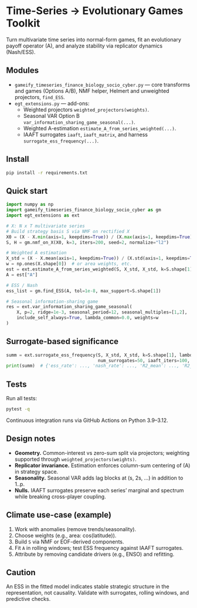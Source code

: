 # Time-Series → Evolutionary Games Toolkit

Turn multivariate time series into normal-form games, fit an evolutionary payoff operator \(A\), and analyze stability via replicator dynamics (Nash/ESS).

## Modules

- `gameify_timeseries_finance_biology_socio_cyber.py` — core transforms and games (Options A/B), NMF helper, Helmert and unweighted projectors, `find_ESS`.
- `egt_extensions.py` — add-ons:
  - Weighted projectors `weighted_projectors(weights)`.
  - Seasonal VAR Option B `var_information_sharing_game_seasonal(...)`.
  - Weighted A-estimation `estimate_A_from_series_weighted(...)`.
  - IAAFT surrogates `iaaft`, `iaaft_matrix`, and harness `surrogate_ess_frequency(...)`.

## Install

```bash
pip install -r requirements.txt
```

## Quick start

```python
import numpy as np
import gameify_timeseries_finance_biology_socio_cyber as gm
import egt_extensions as ext

# X: N x T multivariate series
# Build strategy basis S via NMF on rectified X
X0 = (X - X.min(axis=1, keepdims=True)) / (X.max(axis=1, keepdims=True) - X.min(axis=1, keepdims=True) + 1e-9)
S, H = gm.nmf_on_X(X0, k=3, iters=200, seed=2, normalize="l2")

# Weighted A estimation
X_std = (X - X.mean(axis=1, keepdims=True)) / (X.std(axis=1, keepdims=True) + 1e-12)
w = np.ones(X.shape[0])  # or area weights, etc.
est = ext.estimate_A_from_series_weighted(S, X_std, X_std, k=S.shape[1], lambda_=1e-3, weights=w)
A = est["A"]

# ESS / Nash
ess_list = gm.find_ESS(A, tol=1e-8, max_support=S.shape[1])

# Seasonal information-sharing game
res = ext.var_information_sharing_game_seasonal(
    X, p=2, ridge=1e-3, seasonal_period=12, seasonal_multiples=[1,2],
    include_self_always=True, lambda_common=0.0, weights=w
)
```

## Surrogate-based significance

```python
summ = ext.surrogate_ess_frequency(S, X_std, X_std, k=S.shape[1], lambda_=1e-3,
                                   num_surrogates=50, iaaft_iters=100, weights=w, seed=0)
print(summ)  # {'ess_rate': ..., 'nash_rate': ..., 'R2_mean': ..., 'R2_std': ...}
```

## Tests

Run all tests:

```bash
pytest -q
```

Continuous integration runs via GitHub Actions on Python 3.9–3.12.

## Design notes

- **Geometry.** Common-interest vs zero-sum split via projectors; weighting supported through `weighted_projectors(weights)`.
- **Replicator invariance.** Estimation enforces column-sum centering of \(A\) in strategy space.
- **Seasonality.** Seasonal VAR adds lag blocks at \(s, 2s, ...\) in addition to 1..p.
- **Nulls.** IAAFT surrogates preserve each series’ marginal and spectrum while breaking cross-player coupling.

## Climate use-case (example)

1. Work with anomalies (remove trends/seasonality).
2. Choose weights (e.g., area: cos(latitude)).
3. Build `S` via NMF or EOF-derived components.
4. Fit `A` in rolling windows; test ESS frequency against IAAFT surrogates.
5. Attribute by removing candidate drivers (e.g., ENSO) and refitting.

## Caution

An ESS in the fitted model indicates stable strategic structure in the representation, not causality. Validate with surrogates, rolling windows, and predictive checks.
